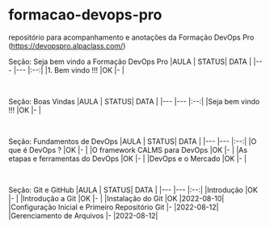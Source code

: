 # formacao-devops-pro

repositório para acompanhamento e anotações da Formação DevOps Pro
(https://devopspro.alpaclass.com/)


Seção: Seja bem vindo a Formação DevOps Pro
|AULA                                                                   | STATUS| DATA  |
|---                                                                    |---    |:--:|
|1. Bem vindo !!!				                                        |OK     |-      |

<br>

Seção: Boas Vindas
|AULA                                                                   | STATUS| DATA  |
|---                                                                    |---    |:--:|
|Seja bem vindo !!!                                            		    |OK     |-      |

<br>

Seção: Fundamentos de DevOps
|AULA                                                                   | STATUS| DATA  |
|---                                                                    |---    |:--:|
|O que é DevOps ?                                            		    |OK     |-      |
|O framework CALMS para DevOps                                       	|OK     |-      |
|As etapas e ferramentas do DevOps                                    	|OK     |-      |
|DevOps e o Mercado                                            		    |OK     |-      |

<br>

Seção: Git e GitHub
|AULA                                                                   | STATUS| DATA  |
|---                                                                    |---    |:--:|
|Introdução                                            			        |OK     |-      |
|Introdução a Git                                            		    |OK     |-      |
|Instalação do Git                                            		    |OK     |2022-08-10|
|Configuração Inicial e Primeiro Repositório Git                      	|-      |2022-08-12|
|Gerenciamento de Arquivos                      						|-      |2022-08-12|

<br>
